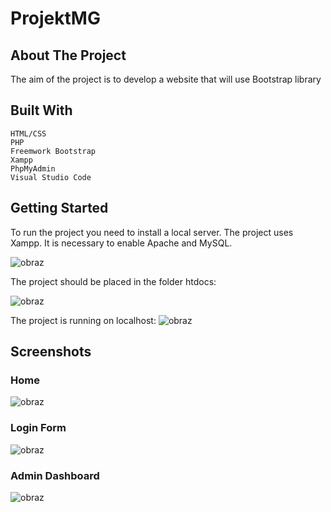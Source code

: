 # ProjektMG



## About The Project

The aim of the project is to develop a website that will use 
Bootstrap library


## Built With

	HTML/CSS
	PHP
	Freemwork Bootstrap
	Xampp 
	PhpMyAdmin
	Visual Studio Code


## Getting Started

To run the project you need to install a local server. The project uses Xampp. It is necessary to enable Apache and MySQL.

![obraz](https://user-images.githubusercontent.com/83389754/154781232-fdaf0217-ef95-4240-b6a8-35da9f0a6cee.png)

The project should be placed in the folder htdocs: 

![obraz](https://user-images.githubusercontent.com/83389754/154781357-7e1b9513-5ade-4388-8da5-715fa4a1e639.png)

The project is running on localhost:
![obraz](https://user-images.githubusercontent.com/83389754/154781431-a567f053-d8fc-4b1f-9e3a-e1961ff73ca4.png)


## Screenshots

### Home
![obraz](https://user-images.githubusercontent.com/83389754/154781620-c0974b8f-af91-46d9-a6b8-24bffbf7dfb7.png)

### Login Form
![obraz](https://user-images.githubusercontent.com/83389754/154781674-ad4931f9-8c2f-4080-b9c7-9094b4e38b34.png)

### Admin Dashboard
![obraz](https://user-images.githubusercontent.com/83389754/154781669-8fe2fd5f-c63a-42a3-a56a-3237a8404201.png)



